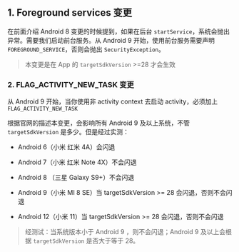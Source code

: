 



## 1. Foreground services 变更

在前面介绍 Android 8 变更的时候提到，如果在后台 `startService`，系统会抛出异常。需要我们启动前台服务。从 Android 9 开始，使用前台服务需要声明 `FOREGROUND_SERVICE`，否则会抛出 `SecurityException`。



> 本变更是在 App 的 `targetSdkVersion` >=28 才会生效



### 2. FLAG_ACTIVITY_NEW_TASK 变更

从 Android 9 开始，当你使用非 activity context 去启动 activity，必须加上 `FLAG_ACTIVITY_NEW_TASK`



根据官网的描述本变更，会影响所有 Android 9 及以上系统，不管 `targetSdkVersion` 是多少。但是经过实测：



- Android 6（小米 红米 4A）会闪退

- Android 7（小米 红米 Note 4X）不会闪退

- Android 8 （三星 Galaxy S9+）不会闪退

- Android 9（小米 MI 8 SE）当 targetSdkVersion >= 28 会闪退，否则不会闪退

- Android 12（小米 11）当 targetSdkVersion >= 28 会闪退，否则不会闪退



> 经测试：当系统版本小于 Android 9 ，则不会闪退；Android 9 及以上会根据 `targetSdkVersion` 是否大于等于 28。





